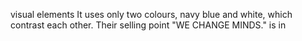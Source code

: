 visual elements
It uses only two colours, navy blue and white, which contrast each other. Their selling point "WE CHANGE MINDS." is in 